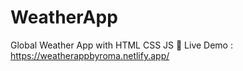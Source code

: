 # WeatherApp
Global Weather App with HTML CSS JS 🔗 Live Demo : https://weatherappbyroma.netlify.app/
